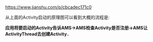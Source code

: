 https://www.jianshu.com/p/cbcadec171c0

从上面的Activity启动的原理图可以看到大概的流程是:

**应用将要启动的Activity告诉AMS->AMS检查Activity是否注册->AMS让ActivityThread去创建Activity．**

